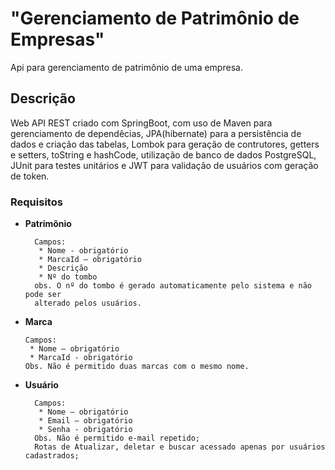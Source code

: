 # "Gerenciamento de Patrimônio de Empresas"

Api para gerenciamento de patrimônio de uma empresa.

## Descrição
Web API REST criado com SpringBoot, com uso de Maven para gerenciamento de dependêcias, JPA(hibernate) para a persistência de dados e criação das tabelas, Lombok para geração de contrutores, getters e setters, toString e hashCode, utilização de banco de dados PostgreSQL, JUnit para testes unitários e JWT para validação de usuários com geração de token.

### Requisitos
* **Patrimônio**

		Campos:
		 * Nome - obrigatório
		 * MarcaId – obrigatório
		 * Descrição
		 * Nº do tombo		
		obs. O nº do tombo é gerado automaticamente pelo sistema e não pode ser
		alterado pelos usuários.

*	**Marca**

		Campos:
		 * Nome – obrigatório
		 * MarcaId - obrigatório 
		Obs. Não é permitido duas marcas com o mesmo nome.

* **Usuário**

		Campos:
		 * Nome – obrigatório
		 * Email – obrigatório
		 * Senha - obrigatório
		Obs. Não é permitido e-mail repetido;
		Rotas de Atualizar, deletar e buscar acessado apenas por usuários cadastrados;
